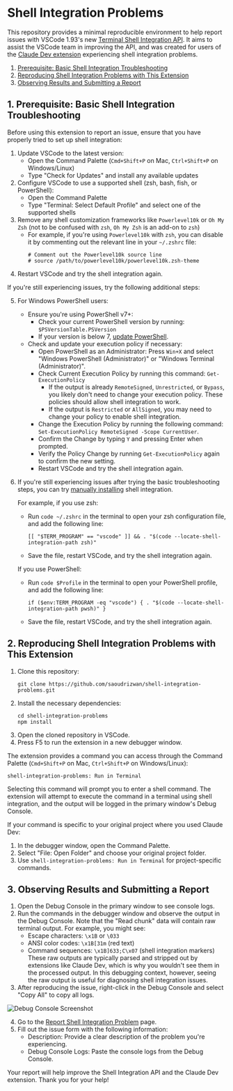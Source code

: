 # Shell Integration Problems

This repository provides a minimal reproducible environment to help report issues with VSCode 1.93's new [Terminal Shell Integration API](https://code.visualstudio.com/updates/v1_93#_terminal-shell-integration-api). It aims to assist the VSCode team in improving the API, and was created for users of the [Claude Dev extension](https://github.com/saoudrizwan/claude-dev) experiencing shell integration problems.

1. [Prerequisite: Basic Shell Integration Troubleshooting](#1-prerequisite-basic-shell-integration-troubleshooting)
2. [Reproducing Shell Integration Problems with This Extension](#2-reproducing-shell-integration-problems-with-this-extension)
3. [Observing Results and Submitting a Report](#3-observing-results-and-submitting-a-report)

## 1. Prerequisite: Basic Shell Integration Troubleshooting

Before using this extension to report an issue, ensure that you have properly tried to set up shell integration:

1. Update VSCode to the latest version:
    - Open the Command Palette (`Cmd+Shift+P` on Mac, `Ctrl+Shift+P` on Windows/Linux)
    - Type "Check for Updates" and install any available updates
2. Configure VSCode to use a supported shell (zsh, bash, fish, or PowerShell):
    - Open the Command Palette
    - Type "Terminal: Select Default Profile" and select one of the supported shells
3. Remove any shell customization frameworks like `Powerlevel10k` or `Oh My Zsh` (not to be confused with `zsh`, `Oh My Zsh` is an add-on to `zsh`)
    - For example, if you're using `Powerlevel10k` with `zsh`, you can disable it by commenting out the relevant line in your `~/.zshrc` file:
        ```
        # Comment out the Powerlevel10k source line
        # source /path/to/powerlevel10k/powerlevel10k.zsh-theme
        ```
4. Restart VSCode and try the shell integration again.

If you're still experiencing issues, try the following additional steps:

5. For Windows PowerShell users:
    - Ensure you're using PowerShell v7+:
        - Check your current PowerShell version by running: `$PSVersionTable.PSVersion`
        - If your version is below 7, [update PowerShell](https://learn.microsoft.com/en-us/powershell/scripting/whats-new/migrating-from-windows-powershell-51-to-powershell-7?view=powershell-7.4#installing-powershell-7).
    - Check and update your execution policy if necessary:
        - Open PowerShell as an Administrator: Press `Win+X` and select "Windows PowerShell (Administrator)" or "Windows Terminal (Administrator)".
        - Check Current Execution Policy by running this command: `Get-ExecutionPolicy`
            - If the output is already `RemoteSigned`, `Unrestricted`, or `Bypass`, you likely don't need to change your execution policy. These policies should allow shell integration to work.
            - If the output is `Restricted` or `AllSigned`, you may need to change your policy to enable shell integration.
        - Change the Execution Policy by running the following command: `Set-ExecutionPolicy RemoteSigned -Scope CurrentUser`.
        - Confirm the Change by typing `Y` and pressing Enter when prompted.
        - Verify the Policy Change by running `Get-ExecutionPolicy` again to confirm the new setting.
        - Restart VSCode and try the shell integration again.
6. If you're still experiencing issues after trying the basic troubleshooting steps, you can try [manually installing](https://code.visualstudio.com/docs/terminal/shell-integration#_manual-installation) shell integration.

    For example, if you use zsh:

    - Run `code ~/.zshrc` in the terminal to open your zsh configuration file, and add the following line:
        ```
        [[ "$TERM_PROGRAM" == "vscode" ]] && . "$(code --locate-shell-integration-path zsh)"
        ```
    - Save the file, restart VSCode, and try the shell integration again.

    If you use PowerShell:

    - Run `code $Profile` in the terminal to open your PowerShell profile, and add the following line:
        ```
        if ($env:TERM_PROGRAM -eq "vscode") { . "$(code --locate-shell-integration-path pwsh)" }
        ```
    - Save the file, restart VSCode, and try the shell integration again.

## 2. Reproducing Shell Integration Problems with This Extension

1. Clone this repository:
    ```
    git clone https://github.com/saoudrizwan/shell-integration-problems.git
    ```
2. Install the necessary dependencies:
    ```
    cd shell-integration-problems
    npm install
    ```
3. Open the cloned repository in VSCode.
4. Press F5 to run the extension in a new debugger window.

The extension provides a command you can access through the Command Palette (`Cmd+Shift+P` on Mac, `Ctrl+Shift+P` on Windows/Linux):

`shell-integration-problems: Run in Terminal`

Selecting this command will prompt you to enter a shell command. The extension will attempt to execute the command in a terminal using shell integration, and the output will be logged in the primary window's Debug Console.

If your command is specific to your original project where you used Claude Dev:

1. In the debugger window, open the Command Palette.
2. Select "File: Open Folder" and choose your original project folder.
3. Use `shell-integration-problems: Run in Terminal` for project-specific commands.

## 3. Observing Results and Submitting a Report

1. Open the Debug Console in the primary window to see console logs.
2. Run the commands in the debugger window and observe the output in the Debug Console.
   Note that the "Read chunk" data will contain raw terminal output. For example, you might see:
    - Escape characters: `\x1B` or `\033`
    - ANSI color codes: `\x1B[31m` (red text)
    - Command sequences: `\x1B]633;C\x07` (shell integration markers)
      These raw outputs are typically parsed and stripped out by extensions like Claude Dev, which is why you wouldn't see them in the processed output. In this debugging context, however, seeing the raw output is useful for diagnosing shell integration issues.
3. After reproducing the issue, right-click in the Debug Console and select "Copy All" to copy all logs.

![Debug Console Screenshot](https://github.com/user-attachments/assets/cdf046e2-eb8c-4386-82ba-f70a2e5daef3)

4. Go to the [Report Shell Integration Problem](https://github.com/saoudrizwan/shell-integration-problems/issues/new?template=shell_integration_problem.yml) page.
5. Fill out the issue form with the following information:
    - Description: Provide a clear description of the problem you're experiencing.
    - Debug Console Logs: Paste the console logs from the Debug Console.

Your report will help improve the Shell Integration API and the Claude Dev extension. Thank you for your help!
